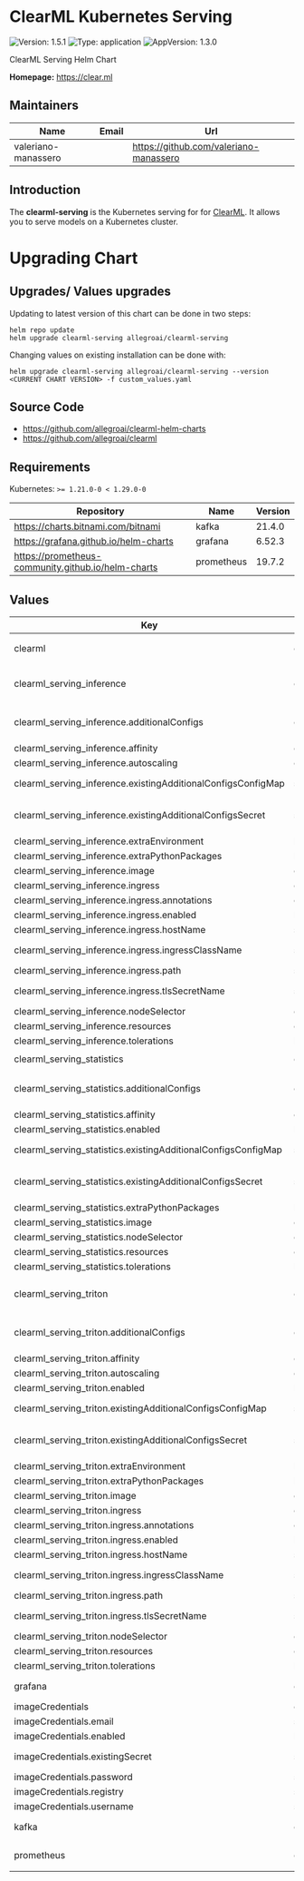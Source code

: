 # ClearML Kubernetes Serving

![Version: 1.5.1](https://img.shields.io/badge/Version-1.5.1-informational?style=flat-square) ![Type: application](https://img.shields.io/badge/Type-application-informational?style=flat-square) ![AppVersion: 1.3.0](https://img.shields.io/badge/AppVersion-1.3.0-informational?style=flat-square)

ClearML Serving Helm Chart

**Homepage:** <https://clear.ml>

## Maintainers

| Name | Email | Url |
| ---- | ------ | --- |
| valeriano-manassero |  | <https://github.com/valeriano-manassero> |

## Introduction

The **clearml-serving** is the Kubernetes serving for for [ClearML](https://github.com/allegroai/clearml-serving).
It allows you to serve models on a Kubernetes cluster.

# Upgrading Chart

## Upgrades/ Values upgrades

Updating to latest version of this chart can be done in two steps:

```
helm repo update
helm upgrade clearml-serving allegroai/clearml-serving
```

Changing values on existing installation can be done with:

```
helm upgrade clearml-serving allegroai/clearml-serving --version <CURRENT CHART VERSION> -f custom_values.yaml
```

## Source Code

* <https://github.com/allegroai/clearml-helm-charts>
* <https://github.com/allegroai/clearml>

## Requirements

Kubernetes: `>= 1.21.0-0 < 1.29.0-0`

| Repository | Name | Version |
|------------|------|---------|
| https://charts.bitnami.com/bitnami | kafka | 21.4.0 |
| https://grafana.github.io/helm-charts | grafana | 6.52.3 |
| https://prometheus-community.github.io/helm-charts | prometheus | 19.7.2 |

## Values

| Key | Type | Default | Description |
|-----|------|---------|-------------|
| clearml | object | `{"apiAccessKey":"ClearML API Access Key","apiHost":"http://clearml-server-apiserver:8008","apiSecretKey":"ClearML API Secret Key","defaultBaseServeUrl":"http://127.0.0.1:8080/serve","filesHost":"http://clearml-server-fileserver:8081","kafkaServeUrl":"","servingTaskId":"ClearML Serving Task ID","webHost":"http://clearml-server-webserver:80"}` | ClearMl generic configurations |
| clearml_serving_inference | object | `{"additionalConfigs":{},"affinity":{},"autoscaling":{"enabled":false,"maxReplicas":11,"minReplicas":1,"targetCPU":50,"targetMemory":50},"existingAdditionalConfigsConfigMap":"","existingAdditionalConfigsSecret":"","extraEnvironment":[],"extraPythonPackages":[],"image":{"repository":"allegroai/clearml-serving-inference","tag":"1.3.0"},"ingress":{"annotations":{},"enabled":false,"hostName":"serving.clearml.127-0-0-1.nip.io","ingressClassName":"","path":"/","tlsSecretName":""},"nodeSelector":{},"resources":{},"tolerations":[]}` | ClearML serving inference configurations |
| clearml_serving_inference.additionalConfigs | object | `{}` | files declared in this parameter will be mounted on internal folder /opt/clearml/config and read by pod (examples in values.yaml) if not overridden by existingAdditionalConfigsSecret |
| clearml_serving_inference.affinity | object | `{}` | Affinity configuration |
| clearml_serving_inference.autoscaling | object | `{"enabled":false,"maxReplicas":11,"minReplicas":1,"targetCPU":50,"targetMemory":50}` | Autoscaling configuration |
| clearml_serving_inference.existingAdditionalConfigsConfigMap | string | `""` | reference for files declared in existing ConfigMap will be mounted and read by pod (examples in values.yaml) |
| clearml_serving_inference.existingAdditionalConfigsSecret | string | `""` | reference for files declared in existing Secret will be mounted and read by pod (examples in values.yaml) if not overridden by existingAdditionalConfigsConfigMap |
| clearml_serving_inference.extraEnvironment | list | `[]` | Extra environment variables |
| clearml_serving_inference.extraPythonPackages | list | `[]` | Extra Python Packages to be installed in running pods |
| clearml_serving_inference.image | object | `{"repository":"allegroai/clearml-serving-inference","tag":"1.3.0"}` | Container Image |
| clearml_serving_inference.ingress | object | `{"annotations":{},"enabled":false,"hostName":"serving.clearml.127-0-0-1.nip.io","ingressClassName":"","path":"/","tlsSecretName":""}` | Ingress exposing configurations |
| clearml_serving_inference.ingress.annotations | object | `{}` | Ingress annotations |
| clearml_serving_inference.ingress.enabled | bool | `false` | Enable/Disable ingress |
| clearml_serving_inference.ingress.hostName | string | `"serving.clearml.127-0-0-1.nip.io"` | Ingress hostname domain |
| clearml_serving_inference.ingress.ingressClassName | string | `""` | ClassName (must be defined if no default ingressClassName is available) |
| clearml_serving_inference.ingress.path | string | `"/"` | Ingress root path url |
| clearml_serving_inference.ingress.tlsSecretName | string | `""` | Reference to secret containing TLS certificate. If set, it enables HTTPS on ingress rule. |
| clearml_serving_inference.nodeSelector | object | `{}` | Node Selector configuration |
| clearml_serving_inference.resources | object | `{}` | Pod resources definition |
| clearml_serving_inference.tolerations | list | `[]` | Tolerations configuration |
| clearml_serving_statistics | object | `{"additionalConfigs":{},"affinity":{},"enabled":true,"existingAdditionalConfigsConfigMap":"","existingAdditionalConfigsSecret":"","extraEnvironment":[],"extraPythonPackages":[],"image":{"repository":"allegroai/clearml-serving-statistics","tag":"1.3.0"},"nodeSelector":{},"resources":{},"tolerations":[]}` | ClearML serving statistics configurations |
| clearml_serving_statistics.additionalConfigs | object | `{}` | files declared in this parameter will be mounted on internal folder /opt/clearml/config and read by pod (examples in values.yaml) if not overridden by existingAdditionalConfigsSecret |
| clearml_serving_statistics.affinity | object | `{}` | Affinity configuration |
| clearml_serving_statistics.enabled | bool | `true` | Enable ClearML Serving Statistics |
| clearml_serving_statistics.existingAdditionalConfigsConfigMap | string | `""` | reference for files declared in existing ConfigMap will be mounted and read by pod (examples in values.yaml) |
| clearml_serving_statistics.existingAdditionalConfigsSecret | string | `""` | reference for files declared in existing Secret will be mounted and read by pod (examples in values.yaml) if not overridden by existingAdditionalConfigsConfigMap |
| clearml_serving_statistics.extraPythonPackages | list | `[]` | Extra Python Packages to be installed in running pods |
| clearml_serving_statistics.image | object | `{"repository":"allegroai/clearml-serving-statistics","tag":"1.3.0"}` | Container Image |
| clearml_serving_statistics.nodeSelector | object | `{}` | Node Selector configuration |
| clearml_serving_statistics.resources | object | `{}` | Pod resources definition |
| clearml_serving_statistics.tolerations | list | `[]` | Tolerations configuration |
| clearml_serving_triton | object | `{"additionalConfigs":{},"affinity":{},"autoscaling":{"enabled":false,"maxReplicas":11,"minReplicas":1,"targetCPU":50,"targetMemory":50},"enabled":true,"existingAdditionalConfigsConfigMap":"","existingAdditionalConfigsSecret":"","extraEnvironment":[],"extraPythonPackages":[],"image":{"repository":"allegroai/clearml-serving-triton","tag":"1.3.0"},"ingress":{"annotations":{},"enabled":false,"hostName":"serving-grpc.clearml.127-0-0-1.nip.io","ingressClassName":"","path":"/","tlsSecretName":""},"nodeSelector":{},"resources":{},"tolerations":[]}` | ClearML serving Triton configurations |
| clearml_serving_triton.additionalConfigs | object | `{}` | files declared in this parameter will be mounted on internal folder /opt/clearml/config and read by pod (examples in values.yaml) if not overridden by existingAdditionalConfigsSecret |
| clearml_serving_triton.affinity | object | `{}` | Affinity configuration |
| clearml_serving_triton.autoscaling | object | `{"enabled":false,"maxReplicas":11,"minReplicas":1,"targetCPU":50,"targetMemory":50}` | Autoscaling configuration |
| clearml_serving_triton.enabled | bool | `true` | Triton pod creation enable/disable |
| clearml_serving_triton.existingAdditionalConfigsConfigMap | string | `""` | reference for files declared in existing ConfigMap will be mounted and read by pod (examples in values.yaml) |
| clearml_serving_triton.existingAdditionalConfigsSecret | string | `""` | reference for files declared in existing Secret will be mounted and read by pod (examples in values.yaml) if not overridden by existingAdditionalConfigsConfigMap |
| clearml_serving_triton.extraEnvironment | list | `[]` | Extra environment variables |
| clearml_serving_triton.extraPythonPackages | list | `[]` | Extra Python Packages to be installed in running pods |
| clearml_serving_triton.image | object | `{"repository":"allegroai/clearml-serving-triton","tag":"1.3.0"}` | Container Image |
| clearml_serving_triton.ingress | object | `{"annotations":{},"enabled":false,"hostName":"serving-grpc.clearml.127-0-0-1.nip.io","ingressClassName":"","path":"/","tlsSecretName":""}` | Ingress exposing configurations |
| clearml_serving_triton.ingress.annotations | object | `{}` | Ingress annotations |
| clearml_serving_triton.ingress.enabled | bool | `false` | Enable/Disable ingress |
| clearml_serving_triton.ingress.hostName | string | `"serving-grpc.clearml.127-0-0-1.nip.io"` | Ingress hostname domain |
| clearml_serving_triton.ingress.ingressClassName | string | `""` | ClassName (must be defined if no default ingressClassName is available) |
| clearml_serving_triton.ingress.path | string | `"/"` | Ingress root path url |
| clearml_serving_triton.ingress.tlsSecretName | string | `""` | Reference to secret containing TLS certificate. If set, it enables HTTPS on ingress rule. |
| clearml_serving_triton.nodeSelector | object | `{}` | Node Selector configuration |
| clearml_serving_triton.resources | object | `{}` | Pod resources definition |
| clearml_serving_triton.tolerations | list | `[]` | Tolerations configuration |
| grafana | object | `{"adminPassword":"clearml","adminUser":"admin","datasources":{"datasources.yaml":{"apiVersion":1,"datasources":[{"access":"proxy","isDefault":true,"name":"Prometheus","type":"prometheus","url":"http://{{ .Release.Name }}-prometheus-server"}]}},"enabled":true}` | Configuration from https://github.com/grafana/helm-charts/blob/main/charts/grafana/values.yaml |
| imageCredentials | object | `{"email":"someone@host.com","enabled":false,"existingSecret":"","password":"pwd","registry":"docker.io","username":"someone"}` | Private image registry configuration |
| imageCredentials.email | string | `"someone@host.com"` | Email |
| imageCredentials.enabled | bool | `false` | Use private authentication mode |
| imageCredentials.existingSecret | string | `""` | If this is set, chart will not generate a secret but will use what is defined here |
| imageCredentials.password | string | `"pwd"` | Registry password |
| imageCredentials.registry | string | `"docker.io"` | Registry name |
| imageCredentials.username | string | `"someone"` | Registry username |
| kafka | object | `{"enabled":true}` | Configuration from https://github.com/bitnami/charts/blob/main/bitnami/kafka/values.yaml |
| prometheus | object | `{"enabled":true,"extraScrapeConfigs":"- job_name: \"{{ .Release.Name }}-stats\"\n  static_configs:\n    - targets:\n      - \"{{ .Release.Name }}-statistics:9999\"\n","kube-state-metrics":{"enabled":false},"prometheus-node-exporter":{"enabled":false},"prometheus-pushgateway":{"enabled":false},"serverFiles":{"prometheus.yml":{"scrape_configs":[{"job_name":"prometheus","static_configs":[{"targets":["localhost:9090"]}]}]}}}` | Configuration from https://github.com/prometheus-community/helm-charts/blob/main/charts/prometheus/values.yaml |
